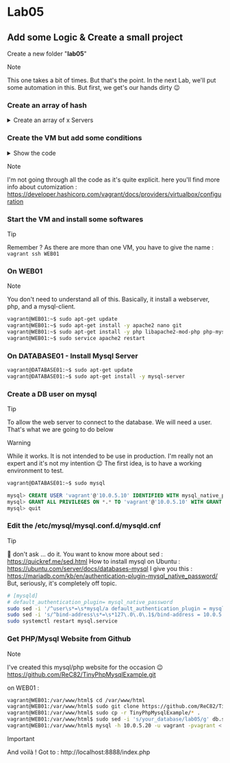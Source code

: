 # Lab05
## Add some Logic & Create a small project
Create a new folder "**lab05**"

> [!NOTE]
> This one takes a bit of times.  But that's the point.
> In the next Lab, we'll put some automation in this.
> But first, we get's our hands dirty :wink:

### Create an array of hash
<details><summary>Create an array of x Servers</summary><p>

```ruby
# Create a array of hash for 2 servers
servers = [
  {
    :server_hostname => "WEB01",
    :server_ip => "10.0.5.10",
    :server_function => "PHP",
    :server_box => "envimation/ubuntu-xenial"
  },
  {
    :server_hostname => "DATABASE01",
    :server_ip => "10.0.5.20",
    :server_function => "MYSQL",
    :server_box => "ubuntu/focal64"
  }
]
```

</p></details>

### Create the VM but add some conditions

<details><summary>Show the code</summary><p>

```ruby
Vagrant.configure("2") do |config|
  servers.each do |server|
    
    config.vm.define server[:server_hostname] do |srv|
      srv.vm.box = server[:server_box]
      srv.vm.hostname = server[:server_hostname]
      srv.vm.network "private_network", ip: server[:server_ip]
      # IF the server is the Web server Create a port forwarding
      # and put some hardware limitations
      if server[:server_function] == "PHP"
        srv.vm.network "forwarded_port", guest: 80, host: 8888, id: "http"
        srv.vm.provider :virtualbox do |vbox|
          vbox.customize ["modifyvm", :id, "--memory", 512]
          vbox.customize ["modifyvm", :id, "--cpu", 1]
        end
      elsif server[:server_function] == "MYSQL"
      # If Database then other limitations
        srv.vm.provider :virtualbox do |vbox|
          vbox.customize ["modifyvm", :id, "--memory", 1024]
          vbox.customize ["modifyvm", :id, "--cpu", 1]
        end
      end
    end
  end
end
```

</p></details>

> [!NOTE]
> I'm not going through all the code as it's quite explicit.
> here you'll find more info about cutomization :
> https://developer.hashicorp.com/vagrant/docs/providers/virtualbox/configuration


### Start the VM and install some softwares

> [!TIP]
> Remember ? As there are more than one VM, you have to give the name :
> ``` vagrant ssh WEB01 ```

### On WEB01

> [!NOTE]
> You don't need to understand all of this.
> Basically, it install a webserver, php, and a mysql-client.

```bash
vagrant@WEB01:~$ sudo apt-get update
vagrant@WEB01:~$ sudo apt-get install -y apache2 nano git
vagrant@WEB01:~$ sudo apt-get install -y php libapache2-mod-php php-mysql mysql-client iputils-ping
vagrant@WEB01:~$ sudo service apache2 restart
```

### On DATABASE01 - Install Mysql Server

```bash
vagrant@DATABASE01:~$ sudo apt-get update
vagrant@DATABASE01:~$ sudo apt-get install -y mysql-server
```

### Create a DB user on mysql

> [!TIP]
> To allow the web server to connect to the database.  We will need a user.
> That's what we are going to do below

> [!WARNING]
> While it works.  It is not intended to be use in production.
> I'm really not an expert and it's not my intention :wink:
> The first idea, is to have a working environment to test.

```bash
vagrant@DATABASE01:~$ sudo mysql
```

```sql
mysql> CREATE USER 'vagrant'@'10.0.5.10' IDENTIFIED WITH mysql_native_password BY 'vagrant';
mysql> GRANT ALL PRIVILEGES ON *.* TO 'vagrant'@'10.0.5.10' WITH GRANT OPTION;
mysql> quit
```

### Edit the /etc/mysql/mysql.conf.d/mysqld.cnf

> [!TIP]
> :shushing_face: don't ask ... do it.
> You want to know more about sed : https://quickref.me/sed.html
> How to install mysql on Ubuntu : https://ubuntu.com/server/docs/databases-mysql
> I give you this : https://mariadb.com/kb/en/authentication-plugin-mysql_native_password/
> But, seriously, it's completely off topic.

``` bash
# [mysqld]
# default_authentication_plugin= mysql_native_password
sudo sed -i '/^user\s*=\s*mysql/a default_authentication_plugin = mysql_native_password' /etc/mysql/mysql.conf.d/mysqld.cnf
sudo sed -i 's/^bind-address\s*=\s*127\.0\.0\.1$/bind-address = 10.0.5.20/' /etc/mysql/mysql.conf.d/mysqld.cnf
sudo systemctl restart mysql.service
```

### Get PHP/Mysql Website from Github
> [!NOTE]
> I've created this mysql/php website for the occasion :wink:
> https://github.com/ReC82/TinyPhpMysqlExample.git

on WEB01 : 
```bash
vagrant@WEB01:/var/www/html$ cd /var/www/html
vagrant@WEB01:/var/www/html$ sudo git clone https://github.com/ReC82/TinyPhpMysqlExample.git
vagrant@WEB01:/var/www/html$ sudo cp -r TinyPhpMysqlExample/* .
vagrant@WEB01:/var/www/html$ sudo sed -i 's/your_database/lab05/g' db.sql
vagrant@WEB01:/var/www/html$ mysql -h 10.0.5.20 -u vagrant -pvagrant < db.sql
```

> [!IMPORTANT]
> And voilà ! Got to : http://localhost:8888/index.php

